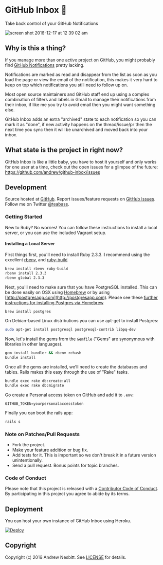 # GitHub Inbox &#128238;

Take back control of your GitHub Notifications

![screen shot 2016-12-17 at 12 39 02 am](https://cloud.githubusercontent.com/assets/1060/21282805/45bad122-c3f1-11e6-8043-2f8c75d3529f.png)

## Why is this a thing?

If you manage more than one active project on GitHub, you might probably find [GitHub Notifications](https://github.com/notifications) pretty lacking.

Notifications are marked as read and disappear from the list as soon as you load the page or view the email of the notification, this makes it very hard to keep on top which notifications you still need to follow up on.

Most open source maintainers and GitHub staff end up using a complex combination of filters and labels in Gmail to manage their notifications from their inbox, if like me you try to avoid email then you might want something else.

GitHub Inbox adds an extra "archived" state to each notification so you can mark it as "done", if new activity happens on the thread/issue/pr then the next time you sync then it will be unarchived and moved back into your inbox.

## What state is the project in right now?

GitHub Inbox is like a little baby, you have to host it yourself and only works for one user at a time, check out the open issues for a glimpse of the future: https://github.com/andrew/github-inbox/issues

## Development

Source hosted at [GitHub](https://github.com/andrew/github-inbox).
Report issues/feature requests on [GitHub Issues](https://github.com/andrew/github-inbox/issues). Follow me on Twitter [@teabass](https://twitter.com/teabass).

### Getting Started

New to Ruby? No worries! You can follow these instructions to install a local server, or you can use the included Vagrant setup.

#### Installing a Local Server

First things first, you'll need to install Ruby 2.3.3. I recommend using the excellent [rbenv](https://github.com/rbenv/rbenv),
and [ruby-build](https://github.com/rbenv/ruby-build)

```bash
brew install rbenv ruby-build
rbenv install 2.3.3
rbenv global 2.3.3
```

Next, you'll need to make sure that you have PostgreSQL installed. This can be
done easily on OSX using [Homebrew](http://mxcl.github.io/homebrew/) or by using [http://postgresapp.com](http://postgresapp.com). Please see these [further instructions for installing Postgres via Homebrew](http://www.mikeball.us/blog/setting-up-postgres-with-homebrew/).

```bash
brew install postgres
```

On Debian-based Linux distributions you can use apt-get to install Postgres:

```bash
sudo apt-get install postgresql postgresql-contrib libpq-dev
```

Now, let's install the gems from the `Gemfile` ("Gems" are synonymous with libraries in other
languages).

```bash
gem install bundler && rbenv rehash
bundle install
```

Once all the gems are installed, we'll need to create the databases and
tables. Rails makes this easy through the use of "Rake" tasks.

```bash
bundle exec rake db:create:all
bundle exec rake db:migrate
```

Go create a Personal access token on GitHub and add it to `.env`:

```
GITHUB_TOKEN=yourpersonalaccesstoken
```

Finally you can boot the rails app:

```bash
rails s
```


### Note on Patches/Pull Requests

 * Fork the project.
 * Make your feature addition or bug fix.
 * Add tests for it. This is important so we don't break it in a future version unintentionally.
 * Send a pull request. Bonus points for topic branches.

### Code of Conduct

Please note that this project is released with a [Contributor Code of Conduct](CODE_OF_CONDUCT.md). By participating in this project you agree to abide by its terms.

## Deployment

You can host your own instance of GitHub Inbox using Heroku.

[![Deploy](https://www.herokucdn.com/deploy/button.svg)](https://heroku.com/deploy)

## Copyright

Copyright (c) 2016 Andrew Nesbitt. See [LICENSE](https://github.com/andrew/github-inbox/blob/master/LICENSE) for details.
